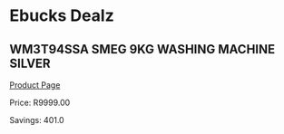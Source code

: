 
# Ebucks Dealz
## WM3T94SSA SMEG 9KG WASHING MACHINE SILVER
[Product Page](https://www.ebucks.com/web/shop/productSelected.do?prodId=1183623972&catId=1196429345)

Price: R9999.00

Savings: 401.0


	